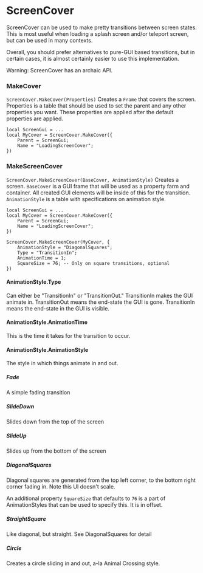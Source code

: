 # ScreenCover

ScreenCover can be used to make pretty transitions between screen states. This is most useful when loading a splash screen and/or teleport screen, but can be used in many contexts.

Overall, you should prefer alternatives to pure-GUI based transitions, but in certain cases, it is almost certainly easier to use this implementation.

Warning: ScreenCover has an archaic API.

### MakeCover
`ScreenCover.MakeCover(Properties)`
Creates a `Frame` that covers the screen. Properties is a table that should be used to set the parent and any other properties you want. These properties are applied after the default properties are applied.

```
local ScreenGui = ...
local MyCover = ScreenCover.MakeCover({
	Parent = ScreenGui;
	Name = "LoadingScreenCover";
})

```

### MakeScreenCover
`ScreenCover.MakeScreenCover(BaseCover, AnimationStyle)`
Creates a screen. `BaseCover` is a GUI frame that will be used as a property farm and container. All created GUI elements will be inside of this for the transition.
`AnimationStyle` is a table with specifications on animation style.

```
local ScreenGui = ...
local MyCover = ScreenCover.MakeCover({
	Parent = ScreenGui;
	Name = "LoadingScreenCover";
})

ScreenCover.MakeScreenCover(MyCover, {
	AnimationStyle = "DiagonalSquares";
	Type = "TransitionIn";
	AnimationTime = 1;
	SquareSize = 76; -- Only on square transitions, optional
})
```

#### AnimationStyle.Type
Can either be "TransitionIn" or "TransitionOut." TransitionIn makes the GUI animate in. TransitionOut means the end-state the GUI is gone. TransitionIn means the end-state in the GUI is visible.

#### AnimationStyle.AnimationTime
This is the time it takes for the transition to occur. 

#### AnimationStyle.AnimationStyle
The style in which things animate in and out.

##### Fade
A simple fading transition

##### SlideDown
Slides down from the top of the screen

##### SlideUp
Slides up from the bottom of the screen

##### DiagonalSquares
Diagonal squares are generated from the top left corner, to the bottom right corner fading in. Note this UI doesn't scale. 

An additional property `SquareSize` that defaults to `76` is a part of AnimationStyles that can be used to specify this. It is in offset.

##### StraightSquare
Like diagonal, but straight. See DiagonalSquares for detail

##### Circle
Creates a circle sliding in and out, a-la Animal Crossing style. 